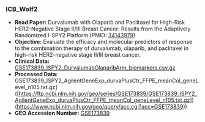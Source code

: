 
### ICB_Wolf2

- **Read Paper:** Durvalumab with Olaparib and Paclitaxel for High-Risk HER2-Negative Stage II/III Breast Cancer: Results from the Adaptively Randomized I-SPY2 Platform (PMID: [34143979](https://pubmed.ncbi.nlm.nih.gov/34143979))
- **Objective:** Evaluate the efficacy and molecular predictors of response to the combination therapy of durvalumab, olaparib, and paclitaxel in high-risk HER2-negative stage II/III breast cancer.
- **Clinical Data:** [GSE173839_ISPY2_DurvalumabOlaparibArm_biomarkers.csv.gz]([https://ftp.ncbi.nlm.nih.gov/geo/series/GSE173839/GSE173839_ISPY2_DurvalumabOlaparibArm_biomarkers.csv.gz](https://www.ncbi.nlm.nih.gov/geo/query/acc.cgi?acc=GSE173839))
- **Processed Data:** GSE173839_ISPY2_AgilentGeneExp_durvaPlusCtr_FFPE_meanCol_geneLevel_n105.txt.gz]([https://ftp.ncbi.nlm.nih.gov/geo/series/GSE173839/GSE173839_ISPY2_AgilentGeneExp_durvaPlusCtr_FFPE_meanCol_geneLevel_n105.txt.gz])(https://www.ncbi.nlm.nih.gov/geo/query/acc.cgi?acc=GSE173839))
- **GEO Accession Number:** [GSE173839](https://www.ncbi.nlm.nih.gov/geo/query/acc.cgi?acc=GSE173839)


